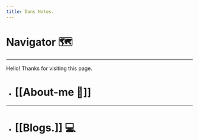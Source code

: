 ```yaml
---
title: Dans Notes.
---
```


# Navigator 🗺️ 
---
 Hello! Thanks for visiting this page. 

- # [[About-me 👾]]
---
- # [[Blogs.]] 💻
















